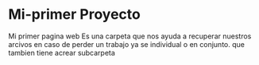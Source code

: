 # Mi-primer Proyecto
Mi primer pagina web
Es una  carpeta que  nos ayuda a recuperar nuestros arcivos en caso de perder  un trabajo ya se individual o en conjunto.
que tambien tiene acrear subcarpeta
